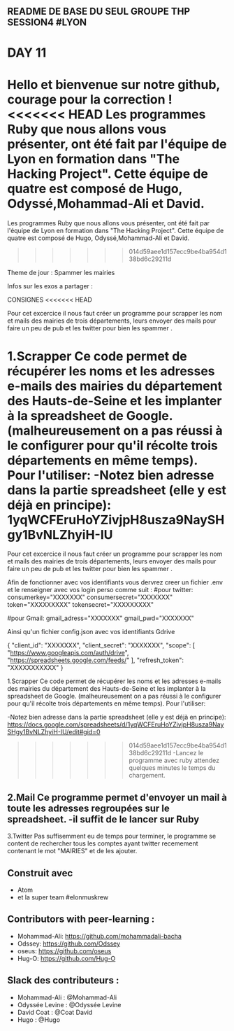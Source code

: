 ## README DE BASE DU SEUL GROUPE THP SESSION4 #LYON

# DAY 11
Hello et bienvenue sur notre github, courage pour la correction !
<<<<<<< HEAD
Les programmes Ruby que nous allons vous présenter, ont été fait par l'équipe de Lyon en formation dans "The Hacking Project". Cette équipe de quatre est composé de Hugo, Odyssé,Mohammad-Ali et David. 
=======
Les programmes Ruby que nous allons vous présenter, ont été fait par l'équipe de Lyon en formation dans "The Hacking Project". Cette équipe de quatre est composé de Hugo, Odyssé,Mohammad-Ali et David.
>>>>>>> 014d59aee1d157ecc9be4ba954d138bd6c29211d

Theme de jour : Spammer les mairies

Infos sur les exos a partager :

CONSIGNES
<<<<<<< HEAD

Pour cet excercice il nous faut créer un programme pour scrapper les nom et mails des mairies de trois départements, leurs envoyer des mails pour faire un peu de pub et les twitter pour bien les spammer .



1.Scrapper
Ce code permet de récupérer les noms et les adresses e-mails des mairies du département des Hauts-de-Seine et les implanter à la spreadsheet de Google. (malheureusement on a pas réussi à le configurer pour qu'il récolte trois départements en même temps).
Pour l'utiliser:
-Notez bien adresse dans la partie spreadsheet (elle y est déjà en principe):
1yqWCFEruHoYZivjpH8usza9NaySHgy1BvNLZhyiH-IU
=======

Pour cet excercice il nous faut créer un programme pour scrapper les nom et mails des mairies de trois départements, leurs envoyer des mails pour faire un peu de pub et les twitter pour bien les spammer .

Afin de fonctionner avec vos identifiants vous dervrez creer un fichier .env et le renseigner avec vos login perso comme suit :
#pour twitter:
consumerkey="XXXXXXX"
consumersecret="XXXXXXX"
token="XXXXXXXXX"
tokensecret="XXXXXXXXX"

#pour Gmail:
gmail_adress="XXXXXXX"
gmail_pwd="XXXXXXX"

Ainsi qu'un fichier config.json avec vos identifiants Gdrive

{
  "client_id": "XXXXXXX",
  "client_secret": "XXXXXXX",
  "scope": [
    "https://www.googleapis.com/auth/drive",
    "https://spreadsheets.google.com/feeds/"
  ],
  "refresh_token": "XXXXXXXXXXX"
}




1.Scrapper
Ce code permet de récupérer les noms et les adresses e-mails des mairies du département des Hauts-de-Seine et les implanter à la spreadsheet de Google. (malheureusement on a pas réussi à le configurer pour qu'il récolte trois départements en même temps).
Pour l'utiliser:

-Notez bien adresse dans la partie spreadsheet (elle y est déjà en principe):
https://docs.google.com/spreadsheets/d/1yqWCFEruHoYZivjpH8usza9NaySHgy1BvNLZhyiH-IU/edit#gid=0

>>>>>>> 014d59aee1d157ecc9be4ba954d138bd6c29211d
-Lancez le programme avec ruby attendez quelques minutes le temps du chargement.

2.Mail
Ce programme permet d'envoyer un mail à toute les adresses regroupées sur le spreadsheet.
-il suffit de le lancer sur Ruby
-

3.Twitter
Pas suffisemment eu de temps pour terminer, le programme se content de rechercher tous les comptes ayant twitter recemement contenant le mot "MAIRIES"  et de les ajouter.



## Construit avec

* Atom
* et la super team #elonmuskrew

## Contributors with peer-learning :

* Mohammad-Ali: https://github.com/mohammadali-bacha
* Odssey: https://github.com/Odssey
* oseus: https://github.com/oseus
* Hug-O: https://github.com/Hug-O

## Slack des contributeurs :

* Mohammad-Ali : @Mohammad-Ali
* Odyssée Levine : @Odyssée Levine 
* David Coat : @Coat David 
* Hugo : @Hugo
